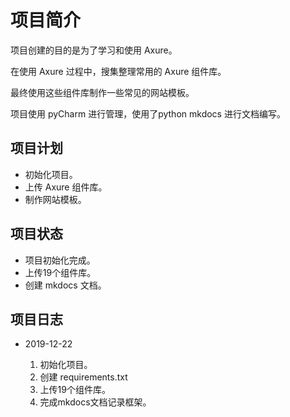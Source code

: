 # 项目简介

项目创建的目的是为了学习和使用 Axure。

在使用 Axure 过程中，搜集整理常用的 Axure 组件库。

最终使用这些组件库制作一些常见的网站模板。

项目使用 pyCharm 进行管理，使用了python mkdocs 进行文档编写。

## 项目计划

* 初始化项目。
* 上传 Axure 组件库。
* 制作网站模板。

## 项目状态
* 项目初始化完成。
* 上传19个组件库。
* 创建 mkdocs 文档。

## 项目日志

 * 2019-12-22
 
   1. 初始化项目。
   2. 创建 requirements.txt
   2. 上传19个组件库。
   3. 完成mkdocs文档记录框架。